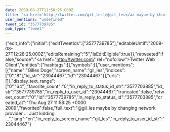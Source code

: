 ```yaml
---
date: 2009-08-27T11:58:25.000Z
title: "<a href='http://twitter.com/gil_les'>@gil_les</a> maybe by changing network provider ... Just kidding ...″"
user_mentions: "undefined"
tweet_id: "3577739785"
pub_type: "tweet"
---
```

{"edit_info":{"initial":{"editTweetIds":["3577739785"],"editableUntil":"2009-08-27T12:28:25.000Z","editsRemaining":"5","isEditEligible":true}},"retweeted":false,"source":"<a href=\"http://twitter.com\" rel=\"nofollow\">Twitter Web Client</a>","entities":{"hashtags":[],"symbols":[],"user_mentions":[{"name":"Gilles Doge","screen_name":"gil_les","indices":["0","8"],"id_str":"23044467","id":"23044467"}],"urls":[]},"display_text_range":["0","64"],"favorite_count":"0","in_reply_to_status_id_str":"3577703885","id_str":"3577739785","in_reply_to_user_id":"23044467","truncated":false,"retweet_count":"0","id":"3577739785","in_reply_to_status_id":"3577703885","created_at":"Thu Aug 27 11:58:25 +0000 2009","favorited":false,"full_text":"@gil_les maybe by changing network provider ... Just kidding ...","lang":"en","in_reply_to_screen_name":"gil_les","in_reply_to_user_id_str":"23044467"}
